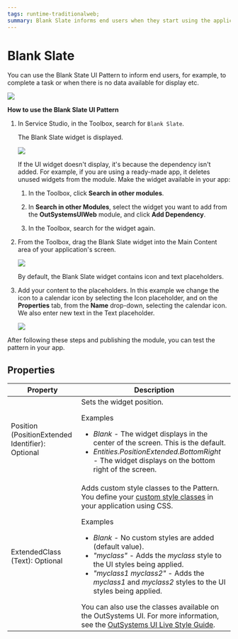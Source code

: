 ```yaml
---
tags: runtime-traditionalweb; 
summary: Blank Slate informs end users when they start using the application, complete a task or when there is no data available for display.
---
```


# Blank Slate

You can use the Blank State UI Pattern to inform end users, for example, to complete a task or when there is no data available for display etc.

![](<images/blankslate-1-ss.png>)

**How to use the Blank Slate UI Pattern**

1. In Service Studio, in the Toolbox, search for `Blank Slate`.

    The Blank Slate widget is displayed.

    ![](<images/blankslate-2-ss.png>)

    If the UI widget doesn't display, it's because the dependency isn't added. For example, if you are using a ready-made app, it deletes unused widgets from the module. Make the widget available in your app:

    1. In the Toolbox, click **Search in other modules**.
    
    1. In **Search in other Modules**, select the widget you want to add from the **OutSystemsUIWeb** module, and click **Add Dependency**. 
    
    1. In the Toolbox, search for the widget again.

1. From the Toolbox, drag the Blank Slate widget into the Main Content area of your application's screen.

    ![](<images/blankslate-3-ss.png>)

    By default, the Blank Slate widget contains icon and text placeholders. 

1. Add your content to the placeholders. In this example we change the icon to a calendar icon by selecting the Icon placeholder, and on the **Properties** tab, from the **Name** drop-down, selecting the calendar icon. We also enter new text in the Text placeholder. 

    ![](<images/blankslate-4-ss.png>)

After following these steps and publishing the module, you can test the pattern in your app. 

## Properties

| **Property** |  **Description** |
|---|---|
| Position (PositionExtended Identifier): Optional| Sets the widget position. <p>Examples</p><ul><li>_Blank_ - The widget displays in the center of the screen. This is the default.</li><li>_Entities.PositionExtended.BottomRight_ - The widget displays on the bottom right of the screen. </li></ul> |  
| ExtendedClass (Text): Optional  |  Adds custom style classes to the Pattern. You define your [custom style classes](../../../look-feel/css.md) in your application using CSS.<p>Examples</p><ul><li>_Blank_ - No custom styles are added (default value).</li><li>_"myclass"_ - Adds the _myclass_ style to the UI styles being applied.</li><li>_"myclass1 myclass2"_ - Adds the _myclass1_ and _myclass2_ styles to the UI styles being applied. </li></ul>You can also use the classes available on the OutSystems UI. For more information, see the [OutSystems UI Live Style Guide](https://outsystemsui.outsystems.com/StyleGuidePreview/Styles). |
